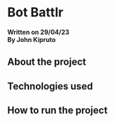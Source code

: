 # Bot Battlr

**Written on 29/04/23**\
**By John Kipruto**

## About the project

## Technologies used

## How to run the project
